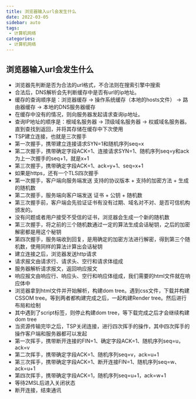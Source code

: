 ```yaml
---
title: 浏览器输入url会发生什么
date: 2022-03-05
sidebar: auto
tags: 
 - 计算机网络
categories:
 - 计算机网络
---
```


## 浏览器输入url会发生什么 
- 浏览器先判断是否为合法的url格式，不合法则在搜索引擎中搜索
- 合法后，DNS解析会先判断缓存中是否有url的ip地址。
- 缓存的查询顺序是：浏览器缓存 -> 操作系统缓存（本地的hosts文件） -> 路由器缓存 -> 本地的DNS服务器缓存
- 在缓存中没有的情况，则向服务器发起请求查询ip地址。
- 查询IP地址的顺序是：根域名服务器 -> 顶级域名服务器 -> 权威域名服务器。直到查找到返回，并将其存储在缓存中下次使用
- TSP建立连接，也就是三次握手
- 第一次握手，携带建立连接请求SYN=1和随机序列seq=x
- 第二次握手，携带确定字段ACK=1、连接请求SYN=1、随机序列seq=y和ack为上一次握手的seq+1，就是x+1
- 第三次握手，携带确定字段ACK=1、ack=y+1、seq=x+1
- 如果是https，还有一个TLS四次握手
- 第一次握手，客户端向服务端发送 支持的协议版本 + 支持的加密方法 + 生成的随机数
- 第二次握手，服务端向客户端发送 证书 + 公钥 + 随机数
- 第三次握手前，客户端会先验证证书有没有过期、域名对不对、是否可信机构颁发的。
- 没有问题或者用户接受不受信的证书，浏览器会生成一个新的随机数
- 第三次握手，将之前的三个随机数通过一定的算法生成会话秘钥，之后的加密解密都是用这个秘钥
- 第四次握手，服务端收到回复，是用确定的加密方法进行解密，得到第三个随机数，使用同样的算法计算出会话秘钥
- 建立连接之后，浏览器发送http请求
- 请求报文由请求行、请求头、空行和请求体组成
- 服务器解析请求报文，返回响应报文
- 响应报文由响应行、响应头、空行和响应体组成，我们需要的html文件就在响应体中
- 浏览器拿到html文件并开始解析，构建dom tree。遇到css文件，下载并构建CSSOM tree。等到两者都构建完成之后，一起构建Render tree。然后进行布局和绘制
- 其中遇到了script标签，则停止构建dom tree，等下载完成之后才会继续构建dom tree
- 当资源传输完毕之后，TSP关闭连接，进行四次挥手的操作，其中四次挥手的操作客户端和服务器都可以发起
- 第一次挥手，携带断开连接的FIN=1、确定字段ACK=1、随机序列seq=u，ack=v
- 第二次挥手，携带确定字段ACK=1、随机序列seq=v，ack=u+1
- 第三次挥手，携带确定字段ACK=1、断开连接FIN=1、随机序列seq=w、ack=u+1
- 第四次挥手，携带确定字段ACK=1，随机序列seq=u+1，ack=w+1
- 等待2MSL后进入关闭状态
- 断开连接，结束通讯
